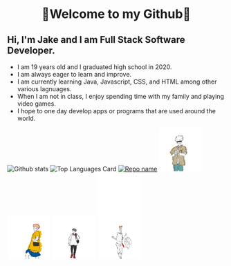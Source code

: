 <h1 align="center">🤟Welcome to my Github🤟</h1>
<h2>Hi, I'm Jake and I am Full Stack Software Developer.</h2>
  <ul>
    <li>I am 19 years old and I graduated high school in 2020.</li>
    <li>I am always eager to learn and improve.</li>
    <li>I am currently learning Java, Javascript, CSS, and HTML among other various lagnuages.</li>
    <li>When I am not in class, I enjoy spending time with my family and playing video games.</li>
    <li>I hope to one day develop apps or programs that are used around the world.</li>
  </ul>



![Github stats](https://github-readme-stats.vercel.app/api?username=jakechadwell&theme=material-palenight&show_icons=true&count_private=true&include_all_commits=true&height=100px)
![Top Languages Card](https://github-readme-stats.vercel.app/api/top-langs/?username=jakechadwell&theme=material-palenight&height=100px)
[![Repo name](https://github-readme-stats.vercel.app/api/pin/?username=jakechadwell&repo=javascript-memory-game&theme=material-palenight)](https://github.com/jakechadwell/javascript-memory-game)
<img src="https://raw.githubusercontent.com/jakechadwell/jakechadwell/main/imgs/gojo.gif" width="100px">
<img src="https://raw.githubusercontent.com/jakechadwell/jakechadwell/main/imgs/itadori.gif" width="100px">
<img src="https://raw.githubusercontent.com/jakechadwell/jakechadwell/main/imgs/fushigiro.gif" width="100px">
<img src="https://raw.githubusercontent.com/jakechadwell/jakechadwell/main/imgs/kugisaki.gif" width="100px" height="200px">


<!--
**jakechadwell/jakechadwell** is a ✨ _special_ ✨ repository because its `README.md` (this file) appears on your GitHub profile.


<img src="https://github-readme-stats.vercel.app/api?username=jakechadwell&theme=material-palenight&show_icons=true&count_private=true&locale=en" alt="Chadwell" />

![Github stats](https://github-readme-stats.vercel.app/api?username=jakechadwell&theme=material-palenight&show_icons=true&count_private=true&include_all_commits=true&height=100px)

![Top Languages Card](https://github-readme-stats.vercel.app/api/top-langs/?username=jakechadwell&theme=material-palenight&height=100px)
<br>

Here are some ideas to get you started:

- 🔭 I’m currently working on ...
- 🌱 I’m currently learning ...
- 👯 I’m looking to collaborate on ...
- 🤔 I’m looking for help with ...
- 💬 Ask me about ...
- 📫 How to reach me: ...
- 😄 Pronouns: ...
- ⚡ Fun fact: ...
-->
